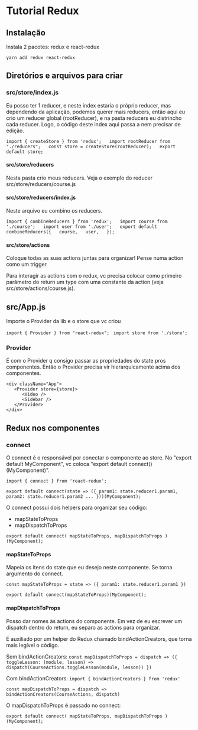 # Tutorial Redux

## Instalação

Instala 2 pacotes: redux e react-redux

`yarn add redux react-redux`

## Diretórios e arquivos para criar

### src/store/index.js

Eu posso ter 1 reducer, e neste index estaria o próprio reducer, mas dependendo da aplicação, podemos querer mais reducers, então aqui eu crio um reducer global (rootReducer), e na pasta reducers eu distrincho cada reducer. Logo, o código deste index aqui passa a nem precisar de edição.

`import { createStore } from 'redux';  
import rootReducer from "./reducers";  
const store = createStore(rootReducer);  
export default store;`

#### src/store/reducers

Nesta pasta crio meus reducers. Veja o exemplo do reducer src/store/reducers/course.js

#### src/store/reducers/index.js

Neste arquivo eu combino os reducers.

`import { combineReducers } from 'redux';  
import course from './course';  
import user from './user';  
export default combineReducers({  
	course,  
	user,  
});`

#### src/store/actions

Coloque todas as suas actions juntas para organizar! Pense numa action como um trigger. 

Para interagir as actions com o redux, vc precisa colocar como primeiro parâmetro do return um type com uma constante da action (veja src/store/actions/course.js).

## src/App.js

Importe o Provider da lib e o store que vc criou

`import { Provider } from "react-redux"; `
`import store from './store';`

### Provider

É com o Provider q consigo passar as propriedades do state pros componentes. Então o Provider precisa vir hierarquicamente acima dos componentes.

`<div className="App">` <br/>
`   <Provider store={store}>` <br/>
`      <Video />` <br/>
`      <Sidebar />` <br/> 
`   </Provider>` <br/>
`</div>`

## Redux nos componentes

### connect

O connect é o responsável por conectar o componente ao store. 
No "export default MyComponent", vc coloca "export default connect()(MyComponent)".

`import { connect } from 'react-redux';`

`export default connect(state => ({
	param1: state.reducer1.param1,
	param2: state.reducer1.param2
	...
}))(MyComponent);`

O connect possui dois helpers para organizar seu código:
* mapStateToProps
* mapDispatchToProps

`export default connect(
	mapStateToProps, mapDispatchToProps
)(MyComponent);`

#### mapStateToProps

Mapeia os itens do state que eu desejo neste componente. Se torna argumento do connect.

`const mapStateToProps = state => ({
	param1: state.reducer1.param1
})`

`export default connect(mapStateToProps)(MyComponent);`

#### mapDispatchToProps

Posso dar nomes às actions do componente. Em vez de eu escrever um dispatch dentro do return, eu separo as actions para organizar.

É auxiliado por um helper do Redux chamado bindActionCreators, que torna mais legível o código.

Sem bindActionCreators:
`const mapDispatchToProps = dispatch => ({
	toggleLesson: (module, lesson) => dispatch(CourseActions.toggleLesson(module, lesson))
})`

Com bindActionCreators:
`import { bindActionCreators } from 'redux'`

`const mapDispatchToProps = dispatch => bindActionCreators(CourseActions, dispatch)`

O mapDispatchToProps é passado no connect:

`export default connect(
	mapStateToProps, mapDispatchToProps
)(MyComponent);`

